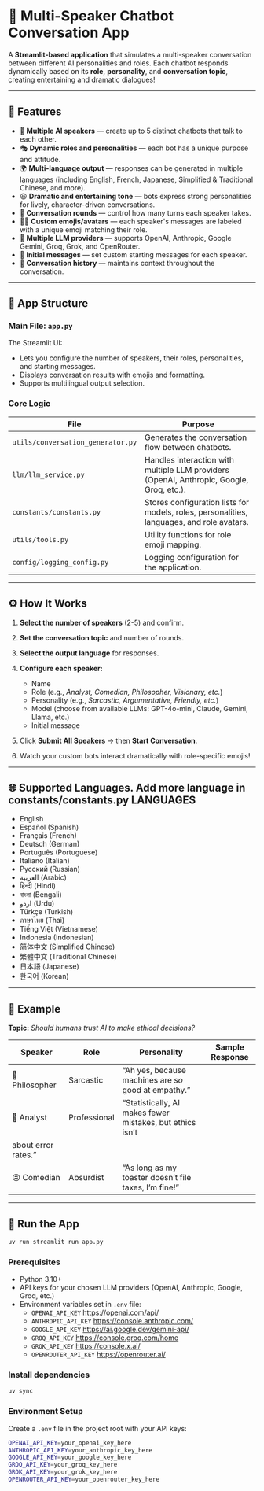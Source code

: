 # 🤖 Multi-Speaker Chatbot Conversation App

A **Streamlit-based application** that simulates a multi-speaker conversation between
different AI personalities and roles.
Each chatbot responds dynamically based on its **role**, **personality**, and
**conversation topic**, creating entertaining and dramatic dialogues!

---

## 🌟 Features

- 🧠 **Multiple AI speakers** — create up to 5 distinct chatbots that talk to each other.
- 🎭 **Dynamic roles and personalities** — each bot has a unique purpose and attitude.
- 🌍 **Multi-language output** — responses can be generated in multiple languages (including English, French, Japanese, Simplified & Traditional Chinese, and more).
- 😆 **Dramatic and entertaining tone** — bots express strong personalities for lively, character-driven conversations.
- 💬 **Conversation rounds** — control how many turns each speaker takes.
- 🧍‍♂️ **Custom emojis/avatars** — each speaker's messages are labeled with a unique emoji matching their role.
- 🔄 **Multiple LLM providers** — supports OpenAI, Anthropic, Google Gemini, Groq, Grok, and OpenRouter.
- 📝 **Initial messages** — set custom starting messages for each speaker.
- 🔄 **Conversation history** — maintains context throughout the conversation.

---

## 🧩 App Structure

### **Main File: `app.py`**
The Streamlit UI:
- Lets you configure the number of speakers, their roles, personalities, and starting
messages.
- Displays conversation results with emojis and formatting.
- Supports multilingual output selection.

### **Core Logic**
| File | Purpose |
|------|----------|
| `utils/conversation_generator.py` | Generates the conversation flow between chatbots. |
| `llm/llm_service.py` | Handles interaction with multiple LLM providers (OpenAI, Anthropic, Google, Groq, etc.). |
| `constants/constants.py` | Stores configuration lists for models, roles, personalities, languages, and role avatars. |
| `utils/tools.py` | Utility functions for role emoji mapping. |
| `config/logging_config.py` | Logging configuration for the application. |

---

## ⚙️ How It Works

1. **Select the number of speakers** (2-5) and confirm.

2. **Set the conversation topic** and number of rounds.

3. **Select the output language** for responses.

4. **Configure each speaker:**
   - Name
   - Role (e.g., *Analyst, Comedian, Philosopher, Visionary, etc.*)
   - Personality (e.g., *Sarcastic, Argumentative, Friendly, etc.*)
   - Model (choose from available LLMs: GPT-4o-mini, Claude, Gemini, Llama, etc.)
   - Initial message

5. Click **Submit All Speakers** → then **Start Conversation**.

6. Watch your custom bots interact dramatically with role-specific emojis!

---

## 🌐 Supported Languages. Add more language in constants/constants.py LANGUAGES

- English
- Español (Spanish)
- Français (French)
- Deutsch (German)
- Português (Portuguese)
- Italiano (Italian)
- Русский (Russian)
- العربية (Arabic)
- हिन्दी (Hindi)
- বাংলা (Bengali)
- اردو (Urdu)
- Türkçe (Turkish)
- ภาษาไทย (Thai)
- Tiếng Việt (Vietnamese)
- Indonesia (Indonesian)
- 简体中文 (Simplified Chinese)
- 繁體中文 (Traditional Chinese)
- 日本語 (Japanese)
- 한국어 (Korean)

---

## 🧠 Example

**Topic:** *Should humans trust AI to make ethical decisions?*

| Speaker | Role | Personality | Sample Response |
|----------|------|-------------|-----------------|
| 🧠 Philosopher | Sarcastic | “Ah yes, because machines are *so* good at empathy.” |
| 🤖 Analyst | Professional | “Statistically, AI makes fewer mistakes, but ethics isn’t
about error rates.” |
| 😜 Comedian | Absurdist | “As long as my toaster doesn’t file taxes, I’m fine!” |

---

## 🚀 Run the App

```bash
uv run streamlit run app.py
```

### Prerequisites
- Python 3.10+
- API keys for your chosen LLM providers (OpenAI, Anthropic, Google, Groq, etc.)
- Environment variables set in `.env` file:
  - `OPENAI_API_KEY` https://openai.com/api/
  - `ANTHROPIC_API_KEY` https://console.anthropic.com/
  - `GOOGLE_API_KEY` https://ai.google.dev/gemini-api/
  - `GROQ_API_KEY` https://console.groq.com/home
  - `GROK_API_KEY` https://console.x.ai/
  - `OPENROUTER_API_KEY` https://openrouter.ai/

### Install dependencies
```bash
uv sync
```

### Environment Setup
Create a `.env` file in the project root with your API keys:
```bash
OPENAI_API_KEY=your_openai_key_here
ANTHROPIC_API_KEY=your_anthropic_key_here
GOOGLE_API_KEY=your_google_key_here
GROQ_API_KEY=your_groq_key_here
GROK_API_KEY=your_grok_key_here
OPENROUTER_API_KEY=your_openrouter_key_here
```
